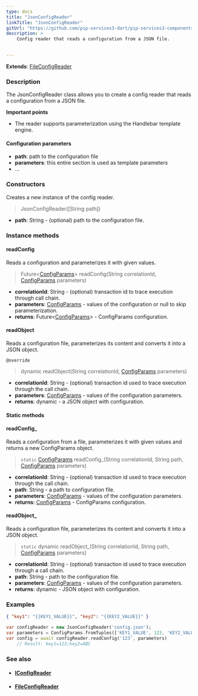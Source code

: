 ```yaml
---
type: docs
title: "JsonConfigReader"
linkTitle: "JsonConfigReader"
gitUrl: "https://github.com/pip-services3-dart/pip-services3-components-dart"
description: >
    Config reader that reads a configuration from a JSON file.

    
---
```


**Extends**: [FileConfigReader](../file_config_reader)

### Description

The JsonConfigReader class allows you to create a config reader that reads a configuration from a JSON file.

**Important points**

- The reader supports parameterization using the Handlebar template engine.

#### Configuration parameters

- **path**: path to the configuration file
- **parameters**: this entire section is used as template parameters
- ...


### Constructors
Creates a new instance of the config reader.

> JsonConfigReader([String path])

- **path**: String - (optional) path to the configuration file.


### Instance methods


#### readConfig
Reads a configuration and parameterizes it with given values.

> Future<[ConfigParams](../../../commons/config/config_params)> readConfig(String correlationId, [ConfigParams](../../../commons/config/config_params) parameters)

- **correlationId**: String - (optional) transaction id to trace execution through call chain.
- **parameters**: [ConfigParams](../../../commons/config/config_params) - values of the configuration or null to skip parameterization.
- **returns**: Future<[ConfigParams](../../../commons/config/config_params)> - ConfigParams configuration.


#### readObject
Reads a configuration file, parameterizes its content and converts it into a JSON object.

`@override`
> dynamic readObject(String correlationId, [ConfigParams](../../../commons/config/config_params) parameters)

- **correlationId**: String - (optional) transaction id used to trace execution through the call chain.
- **parameters**: [ConfigParams](../../../commons/config/config_params) - values of the configuration parameters.
- **returns**: dynamic - a JSON object with configuration.


#### Static methods

#### readConfig_
Reads a configuration from a file, parameterizes it with given values and returns a new ConfigParams object.

> `static` [ConfigParams](../../../commons/config/config_params) readConfig_(String correlationId, String path, [ConfigParams](../../../commons/config/config_params) parameters)

- **correlationId**: String - (optional) transaction id used to trace execution through the call chain.
- **path**: String - a path to configuration file.
- **parameters**: [ConfigParams](../../../commons/config/config_params) - values of the configuration parameters.
- **returns**: [ConfigParams](../../../commons/config/config_params) - ConfigParams configuration.


#### readObject_
Reads a configuration file, parameterizes its content and converts it into a JSON object.

> `static` dynamic readObject_(String correlationId, String path, [ConfigParams](../../../commons/config/config_params) parameters)

- **correlationId**: String - (optional) transaction id used to trace execution through a call chain.
- **path**: String - path to the configuration file.
- **parameters**: [ConfigParams](../../../commons/config/config_params) - values of the configuration parameters.
- **returns**: dynamic - JSON object with configuration.

### Examples

```json
{ "key1": "{{KEY1_VALUE}}", "key2": "{{KEY2_VALUE}}" }
```
    
        
```dart
var configReader = new JsonConfigReader('config.json');
var parameters = ConfigParams.fromTuples(['KEY1_VALUE', 123, 'KEY2_VALUE', 'ABC']);
var config = await configReader.readConfig('123', parameters)
    // Result: key1=123;key2=ABC
```

### See also
- #### [IConfigReader](../iconfig_reader)
- #### [FileConfigReader](../file_config_reader)
